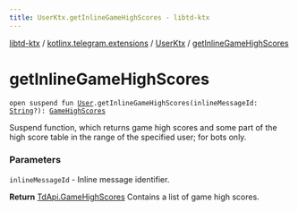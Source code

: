 ```yaml
---
title: UserKtx.getInlineGameHighScores - libtd-ktx
---
```


[libtd-ktx](../../index.html) / [kotlinx.telegram.extensions](../index.html) / [UserKtx](index.html) / [getInlineGameHighScores](./get-inline-game-high-scores.html)

# getInlineGameHighScores

`open suspend fun `[`User`](https://tdlibx.github.io/td/docs/org/drinkless/td/libcore/telegram/TdApi/User.html)`.getInlineGameHighScores(inlineMessageId: `[`String`](https://kotlinlang.org/api/latest/jvm/stdlib/kotlin/-string/index.html)`?): `[`GameHighScores`](https://tdlibx.github.io/td/docs/org/drinkless/td/libcore/telegram/TdApi/GameHighScores.html)

Suspend function, which returns game high scores and some part of the high score table in the
range of the specified user; for bots only.

### Parameters

`inlineMessageId` - Inline message identifier.

**Return**
[TdApi.GameHighScores](https://tdlibx.github.io/td/docs/org/drinkless/td/libcore/telegram/TdApi/GameHighScores.html) Contains a list of game high scores.

